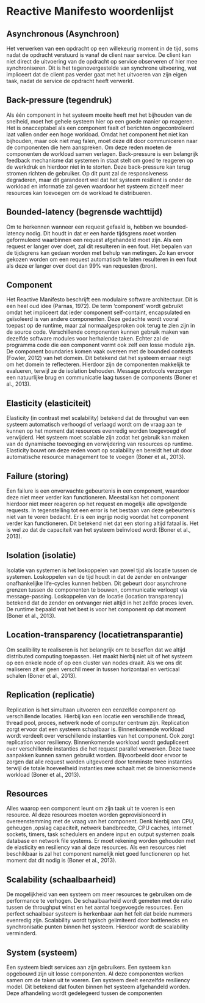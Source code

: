 # Reactive Manifesto woordenlijst

## Asynchronous (Asynchroon)
Het verwerken van een opdracht op een willekeurig moment in de tijd, soms nadat de opdracht verstuurd is vanaf de client naar service. De client kan niet direct de uitvoering van de opdracht op service observeren of hier mee synchroniseren. 
Dit is het tegenovergestelde van synchrone uitvoering, wat impliceert dat de client pas verder gaat met het uitvoeren van zijn eigen taak, nadat de service de opdracht heeft verwerkt.

## Back-pressure (tegendruk)
Als één component in het systeem moeite heeft met het bijhouden van de snelheid, moet het gehele systeem hier op een goede manier op reageren. Het is onacceptabel als een component faalt of berichten ongecontroleerd laat vallen onder een hoge workload.
Omdat het component het niet kan bijhouden, maar ook niet mag falen, moet deze dit door communiceren naar de componenten die hem aanspreken. Om deze reden moeten de componenten de workload samen verlagen.
Back-pressure is een belangrijk feedback mechanisme dat systemen in staat stelt om goed te reageren op de werkdruk en hierdoor niet in te storten. Deze back-pressure kan terug stromen richten de gebruiker. Op dit punt zal de responsiveness degraderen, maar dit garandeert wel dat het systeem resilient is onder de workload en informatie zal geven waardoor het systeem zichzelf meer resources kan toevoegen om de workload te distribueren.

## Bounded-latency (begrensde wachttijd)
Om te herkennen wanneer een request gefaald is, hebben we bounded-latency nodig. Dit houdt in dat er een harde tijdsgrens moet worden geformuleerd waarbinnen een request afgehandeld moet zijn. Als een request er langer over doet, zal dit resulteren in een fout.
Het bepalen van de tijdsgrens kan gedaan worden met behulp van metingen. Zo kan ervoor gekozen worden om een request automatisch te laten resulteren in een fout als deze er langer over doet dan 99% van requesten (bron).

## Component
Het Reactive Manifesto beschrijft een modulaire software architectuur. Dit is een heel oud idee (Parnas, 1972). De term ‘component’ wordt gebruikt omdat het impliceert dat ieder component self-containt, encapsulated en geïsoleerd is van andere componenten.
Deze gedachte wordt vooral toepast op de runtime, maar zal normaalgesproken ook terug te zien zijn in de source code. Verschillende componenten kunnen gebruik maken van dezelfde software modules voor herhalende taken. Echter zal de programma code die een component vormt ook zelf een losse module zijn.
De component boundaries komen vaak overeen met de bounded contexts (Fowler, 2012) van het domein. Dit betekend dat het systeem ernaar neigt om het domein te reflecteren. Hierdoor zijn de componenten makkelijk te evalueren, terwijl ze de isolation behouden.
Message protocols verzorgen een natuurlijke brug en communicatie laag tussen de components (Boner et al., 2013).

## Elasticity (elasticiteit)
Elasticity (in contrast met scalability) betekend dat de throughut van een systeem automatisch verhoogd of verlaagd wordt om de vraag aan te kunnen op het moment dat resources evenredig worden toegevoegd of verwijderd. Het systeem moet scalable zijn zodat het gebruik kan maken van de dynamische toevoeging en verwijdering van resources op runtime. 
Elasticity bouwt om deze reden voort op scalability en bereidt het uit door automatische resource management toe te voegen (Boner et al., 2013).

## Failure (storing)
Een failure is een onverwachte gebeurtenis in een component, waardoor deze niet meer verder kan functioneren. Meestal kan het component hierdoor niet meer reageren op het request en mogelijk alle opvolgende requests.
In tegenstelling tot een error is het bestaan van deze gebeurtenis niet van te voren bedacht. Er is een ingrijp nodig voordat het component verder kan functioneren.
Dit betekend niet dat een storing altijd fataal is. Het is wel zo dat de capaciteit van het systeem beïnvloed wordt (Boner et al., 2013).

## Isolation (isolatie)
Isolatie van systemen is het loskoppelen van zowel tijd als locatie tussen de systemen. 
Loskoppelen van de tijd houdt in dat de zender en ontvanger onafhankelijke life-cycles kunnen hebben. Dit gebeurt door asynchrone grenzen tussen de componenten te bouwen, communicatie verloopt via message-passing.
Loskoppelen van de locatie (location transparency) betekend dat de zender en ontvanger niet altijd in het zelfde proces leven. De runtime bepaald wat het best is voor het component op dat moment (Boner et al., 2013).

## Location-transparency (locatietransparantie)
Om scalibility te realiseren is het belangrijk om te beseffen dat we altijd distributed computing toepassen. Het maakt hierbij niet uit of het systeem op een enkele node of op een cluster van nodes draait. Als we ons dit realiseren zit er geen verschil meer in tussen horizontaal en verticaal schalen (Boner et al., 2013).

## Replication (replicatie)
Replication is het simultaan uitvoeren een eenzelfde component op verschillende locaties. Hierbij kan een locatie een verschillende thread, thread pool, proces, netwerk node of computer centrum zijn.
Replication zorgt ervoor dat een systeem schaalbaar is. Binnenkomende workload wordt verdeelt over verschillende instanties van het component. Ook zorgt replication voor resiliency. Binnenkomende workload wordt gedupliceert over verschillende instanties die het request parallel verwerken.
Deze twee aanpakken kunnen samen gebruikt worden. Bijvoorbeeld door ervoor te zorgen dat alle request worden uitgevoerd door tenminste twee instanties terwijl de totale hoeveelheid instanties mee schaalt met de binnenkomende workload (Boner et al., 2013).

## Resources
Alles waarop een component leunt om zijn taak uit te voeren is een resource. Al deze resources moeten worden geprovisioneerd in overeenstemming met de vraag van het component.
Denk hierbij aan CPU, geheugen ,opslag capaciteit, netwerk bandbreedte, CPU caches, internet sockets, timers, task schedulers en andere input en output systemen zoals database en network file systems.
Er moet rekening worden gehouden met de elasticity en resiliency van al deze resources. Als een resources niet beschikbaar is zal het component namelijk niet goed functioneren op het moment dat dit nodig is (Boner et al., 2013).

## Scalability (schaalbaarheid)
De mogelijkheid van een systeem om meer resources te gebruiken om de performance te verhogen. De schaalbaarheid wordt gemeten met de ratio tussen de throughput winst en het aantal toegevoegde resources. Een perfect schaalbaar systeem is herkenbaar aan het feit dat beide nummers evenredig zijn.
Scalability wordt typisch gelimiteerd door bottlenecks en synchronisatie punten binnen het systeem. Hierdoor wordt de scalability verminderd.

## System (systeem)
Een systeem biedt services aan zijn gebruikers. Een systeem kan opgebouwd zijn uit losse componenten. Al deze componenten werken samen om de taken uit te voeren.
Een systeem deelt eenzelfde resiliency model. Dit betekend dat fouten binnen het systeem afgehandeld worden. Deze afhandeling wordt gedelegeerd tussen de componenten
